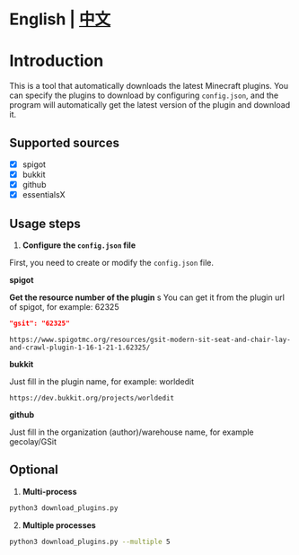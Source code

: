 # English | [中文](https://github.com/tydaytygx/Minecraft-plugins-updater/blob/main/README_CN.md)

# Introduction

This is a tool that automatically downloads the latest Minecraft plugins. You can specify the plugins to download by configuring `config.json`, and the program will automatically get the latest version of the plugin and download it.

## Supported sources

- [x] spigot
- [x] bukkit
- [x] github
- [x] essentialsX

## Usage steps

1. **Configure the `config.json` file**

First, you need to create or modify the `config.json` file.

**spigot**

**Get the resource number of the plugin**
s
You can get it from the plugin url of spigot, for example: 62325
```json
"gsit": "62325"
```

```url
https://www.spigotmc.org/resources/gsit-modern-sit-seat-and-chair-lay-and-crawl-plugin-1-16-1-21-1.62325/
```

**bukkit**

Just fill in the plugin name, for example:
worldedit
```url
https://dev.bukkit.org/projects/worldedit
```

**github**

Just fill in the organization (author)/warehouse name, for example gecolay/GSit

## Optional

1. **Multi-process**

```bash
python3 download_plugins.py
```

2. **Multiple processes**
```bash
python3 download_plugins.py --multiple 5
```
